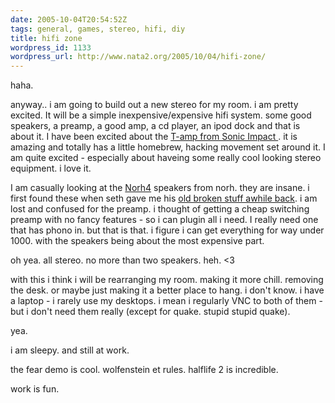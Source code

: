 ```yaml
---
date: 2005-10-04T20:54:52Z
tags: general, games, stereo, hifi, diy
title: hifi zone
wordpress_id: 1133
wordpress_url: http://www.nata2.org/2005/10/04/hifi-zone/
---
```


haha. 

anyway.. i am going to build out a new stereo for my room. i am pretty excited. It will be a simple inexpensive/expensive hifi system. some good speakers, a preamp, a good amp, a cd player, an ipod dock and that is about it. I have been excited about the <a href="http://www.tnt-audio.com/ampli/t-amp_e.html">T-amp from Sonic Impact </a>. it is amazing and totally has a little homebrew, hacking movement set around it. I am quite excited - especially about haveing some really cool looking stereo equipment. i love it. 

I am casually looking at the <a href="http://www.norh.com/products/norh4/index.html">Norh4</a> speakers from norh. they are insane. i first found these when seth gave me his <a href="http://www.nata2.org/2005/08/03/damn-i-am-tired-but-i-scored-some-speaker-equipment/">old broken stuff awhile back</a>.  i am lost and confused for the preamp. i thought of getting a cheap switching preamp with no fancy features - so i can plugin all i need. I really need one that has phono in. but that is that. i figure i can get everything for way under 1000. with the speakers being about the most expensive part. 

oh yea. all stereo. no more than two speakers. heh. <3

with this i think i will be rearranging my room. making it more chill. removing the desk. or maybe just making it a better place to hang. i don't know. i have a laptop - i rarely use my desktops. i mean i regularly VNC to both of them - but i don't need them really (except for quake. stupid stupid quake). 

yea. 

i am sleepy. and still at work. 

the fear demo is cool. wolfenstein et rules. halflife 2 is incredible. 

work is fun. 
